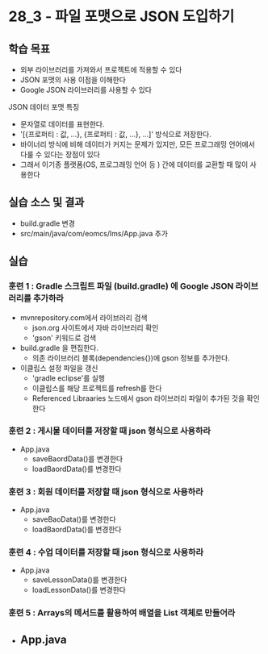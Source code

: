 # 28_3 - 파일 포맷으로 JSON 도입하기 
## 학습 목표 

- 외부 라이브러리를 가져와서 프로젝트에 적용할 수 있다 
- JSON 포맷의 사용 이점을 이해한다
- Google JSON 라이브러리를 사용할 수 있다 

JSON 데이터 포맷 특징 
- 문자열로 데이터를 표현한다.
- '[{프로퍼티 : 값, ...}, {프로퍼티 : 값, ...}, ...]' 방식으로 저장한다. 
- 바이너리 방식에 비해 데이터가 커지는 문제가 있지만, 
  모든 프로그래밍 언어에서 다룰 수 있다는 장점이 있다 
- 그래서 이기종 플랫폼(OS, 프로그래밍 언어 등 ) 간에 데이터를 교환할 때 많이 사용한다 
 
## 실습 소스 및 결과
- build.gradle 변경
- src/main/java/com/eomcs/lms/App.java 추가

## 실습   

### 훈련 1 : Gradle 스크립트 파일 (build.gradle) 에  Google JSON 라이브러리를 추가하라 

- mvnrepository.com에서 라이브러리 검색
  - json.org 사이트에서 자바 라이브러리 확인
  - 'gson' 키워드로 검색
- build.gradle 을 편집한다.
  - 의존 라이브러리 블록(dependencies{})에 gson 정보를 추가한다.
- 이클립스 설정 파일을 갱신
  - 'gradle eclipse'를 실행
  - 이클립스를 해당 프로젝트를 refresh를 한다 
  - Referenced Libraaries 노드에서 gson 라이브러리 파일이 추가된 것을 확인한다 
  
### 훈련 2 : 게시물 데이터를 저장할 때 json 형식으로 사용하라 

- App.java
  - saveBaordData()를 변경한다
  - loadBaordData()를 변경한다
  
### 훈련 3 : 회원 데이터를 저장할 때 json 형식으로 사용하라 

- App.java
  - saveBaoData()를 변경한다
  - loadBaordData()를 변경한다
  
### 훈련 4 : 수업 데이터를 저장할 때 json 형식으로 사용하라 

- App.java
  - saveLessonData()를 변경한다
  - loadLessonData()를 변경한다
  
### 훈련 5 : Arrays의 메서드를 활용하여 배열을 List 객체로 만들어라 

- App.java
  - 